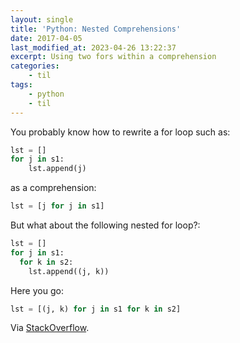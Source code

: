 ```yaml
---
layout: single
title: 'Python: Nested Comprehensions'
date: 2017-04-05
last_modified_at: 2023-04-26 13:22:37
excerpt: Using two fors within a comprehension
categories:
    - til
tags:
    - python
    - til
---
```


You probably know how to rewrite a for loop such as:

```python
lst = []
for j in s1:
    lst.append(j)
```

as a comprehension:

```python
lst = [j for j in s1]
```

But what about the following nested for loop?:

```python
lst = []
for j in s1:
  for k in s2:
    lst.append((j, k))
```

Here you go:

```python
lst = [(j, k) for j in s1 for k in s2]
```

Via [StackOverflow](http://stackoverflow.com/a/3633145/1257318).
